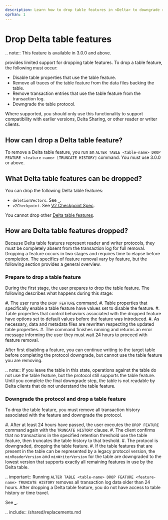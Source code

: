 ```yaml
---
description: Learn how to drop table features in <Delta> to downgrade reader and writer protocol requirements and resolve compatibility issues.
oprhan: 1
---
```


# Drop Delta table features

.. note:: This feature is available in <Delta> 3.0.0 and above.

<Delta> provides limited support for dropping table features. To drop a table feature, the following must occur:

- Disable table properties that use the table feature.
- Remove all traces of the table feature from the data files backing the table.
- Remove transaction entries that use the table feature from the transaction log.
- Downgrade the table protocol.

Where supported, you should only use this functionality to support compatibility with earlier <Delta> versions, Delta Sharing, or other <Delta> reader or writer clients.

## How can I drop a Delta table feature?

To remove a Delta table feature, you run an `ALTER TABLE <table-name> DROP FEATURE <feature-name> [TRUNCATE HISTORY]` command. You must use <Delta> 3.0.0 or above.

## What Delta table features can be dropped?

You can drop the following Delta table features:

- `deletionVectors`. See [_](delta-deletion-vectors.md).
- `v2Checkpoint`. See [V2 Checkpoint Spec](https://github.com/delta-io/delta/blob/master/PROTOCOL.md#v2-spec).

You cannot drop other [Delta table features](https://github.com/delta-io/delta/blob/master/PROTOCOL.md#valid-feature-names-in-table-features).

## How are Delta table features dropped?

Because Delta table features represent reader and writer protocols, they must be completely absent from the transaction log for full removal. Dropping a feature occurs in two stages and requires time to elapse before completion. The specifics of feature removal vary by feature, but the following section provides a general overview.

### Prepare to drop a table feature

During the first stage, the user prepares to drop the table feature. The following describes what happens during this stage:

#. The user runs the `DROP FEATURE` command.
#. Table properties that specifically enable a table feature have values set to disable the feature.
#. Table properties that control behaviors associated with the dropped feature have options set to default values before the feature was introduced.
#. As necessary, data and metadata files are rewritten respecting the updated table properties.
#. The command finishes running and returns an error message informing the user they must wait 24 hours to proceed with feature removal.

After first disabling a feature, you can continue writing to the target table before completing the protocol downgrade, but cannot use the table feature you are removing.

.. note:: If you leave the table in this state, operations against the table do not use the table feature, but the protocol still supports the table feature. Until you complete the final downgrade step, the table is not readable by Delta clients that do not understand the table feature.

### Downgrade the protocol and drop a table feature

To drop the table feature, you must remove all transaction history associated with the feature and downgrade the protocol.

#. After at least 24 hours have passed, the user executes the `DROP FEATURE` command again with the `TRUNCATE HISTORY` clause.
#. The client confirms that no transactions in the specified retention threshold use the table feature, then truncates the table history to that treshold.
#. The protocol is downgraded, dropping the table feature.
#. If the table features that are present in the table can be represented by a legacy protocol version, the `minReaderVersion` and `minWriterVersion` for the table are downgraded to the lowest version that supports exactly all remaining features in use by the Delta table.

.. important:: Running `ALTER TABLE <table-name> DROP FEATURE <feature-name> TRUNCATE HISTORY` removes all transaction log data older than 24 hours. After dropping a Delta table feature, you do not have access to table history or time travel.

See [_](versioning.md).

.. include:: /shared/replacements.md
